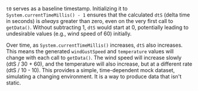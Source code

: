 `t0` serves as a baseline timestamp. Initializing it to `System.currentTimeMillis() - 1` ensures that the calculated `dtS` (delta time in seconds) is *always* greater than zero, even on the very first call to `getData()`. Without subtracting 1, `dtS` would start at 0, potentially leading to undesirable values (e.g., wind speed of 60) initially.

Over time, as `System.currentTimeMillis()` increases, `dtS` also increases. This means the generated `windGustSpeed` and `temperature` values will change with each call to `getData()`. The wind speed will increase slowly (dtS / 30 + 60), and the temperature will also increase, but at a different rate (dtS / 10 - 10).  This provides a simple, time-dependent mock dataset, simulating a changing environment. It is a way to produce data that isn't static.